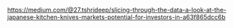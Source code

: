 https://medium.com/@27.tshrideep/slicing-through-the-data-a-look-at-the-japanese-kitchen-knives-markets-potential-for-investors-in-a63f865dcc6b
